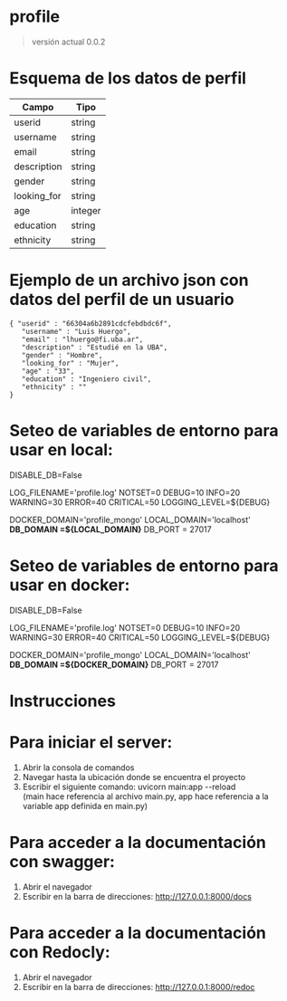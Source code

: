 # profile

> versión actual 0.0.2

# Esquema de los datos de perfil

| Campo       | Tipo    |
|-------------|---------|
| userid      | string  |
| username    | string  | 
| email       | string  |
| description | string  |
| gender      | string  |
| looking_for | string  |
| age         | integer | 
| education   | string  |
| ethnicity   | string  |  

# Ejemplo de un archivo json con datos del perfil de un usuario
```
{ "userid" : "66304a6b2891cdcfebdbdc6f",
   "username" : "Luis Huergo",
   "email" : "lhuergo@fi.uba.ar",
   "description" : "Estudié en la UBA",
   "gender" : "Hombre",
   "looking_for" : "Mujer",
   "age" : "33",
   "education" : "Ingeniero civil",
   "ethnicity" : ""
}
```
# Seteo de variables de entorno para usar en local:

  DISABLE_DB=False

  LOG_FILENAME='profile.log'
  NOTSET=0
  DEBUG=10
  INFO=20
  WARNING=30
  ERROR=40
  CRITICAL=50
  LOGGING_LEVEL=${DEBUG}

  DOCKER_DOMAIN='profile_mongo'
  LOCAL_DOMAIN='localhost'
  **DB_DOMAIN =${LOCAL_DOMAIN}**
  DB_PORT = 27017

# Seteo de variables de entorno para usar en docker:

  DISABLE_DB=False

  LOG_FILENAME='profile.log'
  NOTSET=0
  DEBUG=10
  INFO=20
  WARNING=30
  ERROR=40
  CRITICAL=50
  LOGGING_LEVEL=${DEBUG}

  DOCKER_DOMAIN='profile_mongo'
  LOCAL_DOMAIN='localhost'
  **DB_DOMAIN =${DOCKER_DOMAIN}**
  DB_PORT = 27017

# Instrucciones

# Para iniciar el server: 
  1) Abrir la consola de comandos
  2) Navegar hasta la ubicación donde se encuentra el proyecto
  3) Escribir el siguiente comando: uvicorn main:app --reload <br />
     (main hace referencia al archivo main.py, app hace referencia a la variable app definida en main.py)
	 
# Para acceder a la documentación con swagger: 
  1) Abrir el navegador
  2) Escribir en la barra de direcciones: http://127.0.0.1:8000/docs 
  
# Para acceder a la documentación con Redocly: 
  1) Abrir el navegador
  2) Escribir en la barra de direcciones: http://127.0.0.1:8000/redoc 
  
